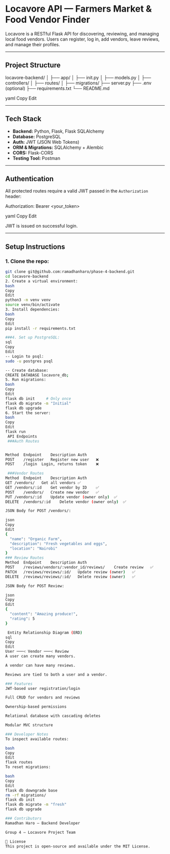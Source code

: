#  Locavore API — Farmers Market & Food Vendor Finder

Locavore is a RESTful Flask API for discovering, reviewing, and managing local food vendors. Users can register, log in, add vendors, leave reviews, and manage their profiles.

---

##  Project Structure

locavore-backend/
│
├── app/
│ ├── init.py
│ ├── models.py
│ ├── controllers/
│ ├── routes/
│
├── migrations/
├── server.py
├── .env (optional)
├── requirements.txt
└── README.md

yaml
Copy
Edit

---

##  Tech Stack

- **Backend:** Python, Flask, Flask SQLAlchemy
- **Database:** PostgreSQL
- **Auth:** JWT (JSON Web Tokens)
- **ORM & Migrations:** SQLAlchemy + Alembic
- **CORS:** Flask-CORS
- **Testing Tool:** Postman

---

##  Authentication

All protected routes require a valid JWT passed in the `Authorization` header:

Authorization: Bearer <your_token>

yaml
Copy
Edit

JWT is issued on successful login.

---

##  Setup Instructions

### 1. Clone the repo:

```bash
git clone git@github.com:ramadhanharo/phase-4-backend.git
cd locavore-backend
2. Create a virtual environment:
bash
Copy
Edit
python3 -m venv venv
source venv/bin/activate
3. Install dependencies:
bash
Copy
Edit
pip install -r requirements.txt

###4. Set up PostgreSQL:
sql
Copy
Edit
-- Login to psql:
sudo -u postgres psql

-- Create database:
CREATE DATABASE locavore_db;
5. Run migrations:
bash
Copy
Edit
flask db init     # Only once
flask db migrate -m "Initial"
flask db upgrade
6. Start the server:
bash
Copy
Edit
flask run
 API Endpoints
 ###Auth Routes


Method	Endpoint	Description	Auth
POST	/register	Register new user	❌
POST	/login	Login, returns token	❌

 ###Vendor Routes
Method	Endpoint	Description	Auth
GET	/vendors/	Get all vendors	✅
GET	/vendors/:id	Get vendor by ID	✅
POST	/vendors/	Create new vendor	✅
PUT	/vendors/:id	Update vendor (owner only)	✅
DELETE	/vendors/:id	Delete vendor (owner only)	✅

JSON Body for POST /vendors/:

json
Copy
Edit
{
  "name": "Organic Farm",
  "description": "Fresh vegetables and eggs",
  "location": "Nairobi"
}
### Review Routes
Method	Endpoint	Description	Auth
POST	/reviews/vendors/:vendor_id/reviews/	Create review	✅
PATCH	/reviews/reviews/:id/	Update review (owner)	✅
DELETE	/reviews/reviews/:id/	Delete review (owner)	✅

JSON Body for POST Review:

json
Copy
Edit
{
  "content": "Amazing produce!",
  "rating": 5
}

 Entity Relationship Diagram (ERD)
sql
Copy
Edit
User ───< Vendor ───< Review
A user can create many vendors.

A vendor can have many reviews.

Reviews are tied to both a user and a vendor.

### Features
JWT-based user registration/login

Full CRUD for vendors and reviews

Ownership-based permissions

Relational database with cascading deletes

Modular MVC structure

### Developer Notes
To inspect available routes:

bash
Copy
Edit
flask routes
To reset migrations:

bash
Copy
Edit
flask db downgrade base
rm -rf migrations/
flask db init
flask db migrate -m "fresh"
flask db upgrade

### Contributors
Ramadhan Haro — Backend Developer

Group 4 — Locavore Project Team

📝 License
This project is open-source and available under the MIT License.
